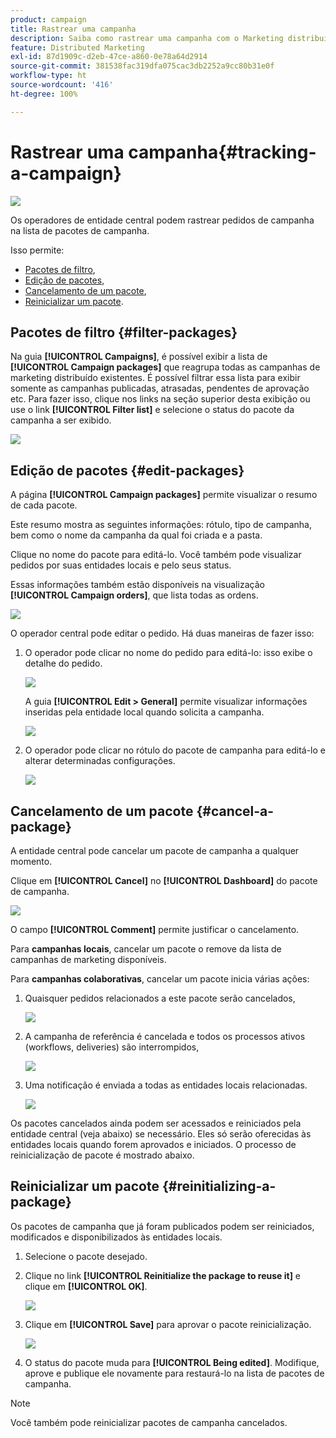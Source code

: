 ```yaml
---
product: campaign
title: Rastrear uma campanha
description: Saiba como rastrear uma campanha com o Marketing distribuído do Campaign
feature: Distributed Marketing
exl-id: 87d1909c-d2eb-47ce-a860-0e78a64d2914
source-git-commit: 381538fac319dfa075cac3db2252a9cc80b31e0f
workflow-type: ht
source-wordcount: '416'
ht-degree: 100%

---
```


# Rastrear uma campanha{#tracking-a-campaign}

![](../../assets/v7-only.svg)

Os operadores de entidade central podem rastrear pedidos de campanha na lista de pacotes de campanha.

Isso permite:

* [Pacotes de filtro](#filter-packages),
* [Edição de pacotes](#edit-packages),
* [Cancelamento de um pacote](#cancel-a-package),
* [Reinicializar um pacote](#reinitializing-a-package).

## Pacotes de filtro {#filter-packages}

Na guia **[!UICONTROL Campaigns]**, é possível exibir a lista de **[!UICONTROL Campaign packages]** que reagrupa todas as campanhas de marketing distribuído existentes. É possível filtrar essa lista para exibir somente as campanhas publicadas, atrasadas, pendentes de aprovação etc. Para fazer isso, clique nos links na seção superior desta exibição ou use o link **[!UICONTROL Filter list]** e selecione o status do pacote da campanha a ser exibido.

![](assets/mkg_dist_catalog_filter.png)

## Edição de pacotes {#edit-packages}

A página **[!UICONTROL Campaign packages]** permite visualizar o resumo de cada pacote.

Este resumo mostra as seguintes informações: rótulo, tipo de campanha, bem como o nome da campanha da qual foi criada e a pasta.

Clique no nome do pacote para editá-lo. Você também pode visualizar pedidos por suas entidades locais e pelo seus status.

Essas informações também estão disponíveis na visualização **[!UICONTROL Campaign orders]**, que lista todas as ordens.

![](assets/mkg_dist_catalog_op_command_details.png)

O operador central pode editar o pedido. Há duas maneiras de fazer isso:

1. O operador pode clicar no nome do pedido para editá-lo: isso exibe o detalhe do pedido.

   ![](assets/mkg_dist_catalog_op_command_edit1.png)

   A guia **[!UICONTROL Edit > General]** permite visualizar informações inseridas pela entidade local quando solicita a campanha.

   ![](assets/mkg_dist_catalog_op_command_edit1a.png)

1. O operador pode clicar no rótulo do pacote de campanha para editá-lo e alterar determinadas configurações.

   ![](assets/mkg_dist_catalog_op_command_edit2.png)

## Cancelamento de um pacote {#cancel-a-package}

A entidade central pode cancelar um pacote de campanha a qualquer momento.

Clique em **[!UICONTROL Cancel]** no **[!UICONTROL Dashboard]** do pacote de campanha.

![](assets/mkg_dist_cancel_op_from_dashboard.png)

O campo **[!UICONTROL Comment]** permite justificar o cancelamento.

Para **campanhas locais**, cancelar um pacote o remove da lista de campanhas de marketing disponíveis.

Para **campanhas colaborativas**, cancelar um pacote inicia várias ações:

1. Quaisquer pedidos relacionados a este pacote serão cancelados,

   ![](assets/mkg_dist_mutual_op_cancelled.png)

1. A campanha de referência é cancelada e todos os processos ativos (workflows, deliveries) são interrompidos,

   ![](assets/mkg_dist_mutual_op_cancelled1.png)

1. Uma notificação é enviada a todas as entidades locais relacionadas.

   ![](assets/mkg_dist_mutual_op_cancelled2.png)

Os pacotes cancelados ainda podem ser acessados e reiniciados pela entidade central (veja abaixo) se necessário. Eles só serão oferecidas às entidades locais quando forem aprovados e iniciados. O processo de reinicialização de pacote é mostrado abaixo.

## Reinicializar um pacote {#reinitializing-a-package}

Os pacotes de campanha que já foram publicados podem ser reiniciados, modificados e disponibilizados às entidades locais.

1. Selecione o pacote desejado.
1. Clique no link **[!UICONTROL Reinitialize the package to reuse it]** e clique em **[!UICONTROL OK]**.

   ![](assets/mkg_dist_mutual_op_reinit.png)

1. Clique em **[!UICONTROL Save]** para aprovar o pacote reinicialização.

   ![](assets/mkg_dist_mutual_op_reinit2.png)

1. O status do pacote muda para **[!UICONTROL Being edited]**. Modifique, aprove e publique ele novamente para restaurá-lo na lista de pacotes de campanha.

>[!NOTE]
>
>Você também pode reinicializar pacotes de campanha cancelados.

